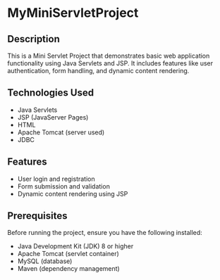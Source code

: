 # MyMiniServletProject

## Description
This is a Mini Servlet Project that demonstrates basic web application functionality using Java Servlets and JSP. It includes features like user authentication, form handling, and dynamic content rendering.

## Technologies Used
- Java Servlets
- JSP (JavaServer Pages)
- HTML
- Apache Tomcat (server used)
- JDBC

## Features
- User login and registration
- Form submission and validation
- Dynamic content rendering using JSP

## Prerequisites
Before running the project, ensure you have the following installed:
- Java Development Kit (JDK) 8 or higher
- Apache Tomcat (servlet container)
- MySQL (database)
- Maven (dependency management)
